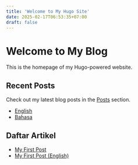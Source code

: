 ```yaml
---
title: 'Welcome to My Hugo Site'
date: 2025-02-17T06:53:35+07:00
draft: false
---
```


# Welcome to My Blog

This is the homepage of my Hugo-powered website.

## Recent Posts

Check out my latest blog posts in the [Posts](/posts/) section.

- [English](/en/)
- [Bahasa](/id/)

## Daftar Artikel

- [My First Post](/id/my-first-post)
- [My First Post (English)](/en/my-first-post)

